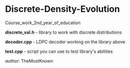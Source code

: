 # Discrete-Density-Evolution
Course_work_2nd_year_of_education

**discrete_val.h** - library to work with discrete distributions

**decoder.cpp** - LDPC decoder working on the library above

**test.cpp** - script you can use to test library's abilities

*author*: TheMostKnown
